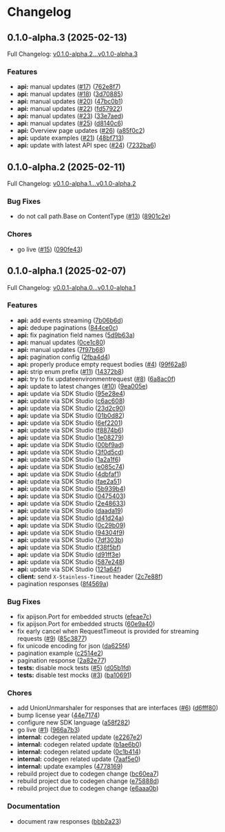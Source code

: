 # Changelog

## 0.1.0-alpha.3 (2025-02-13)

Full Changelog: [v0.1.0-alpha.2...v0.1.0-alpha.3](https://github.com/gitpod-io/gitpod-sdk-go/compare/v0.1.0-alpha.2...v0.1.0-alpha.3)

### Features

* **api:** manual updates ([#17](https://github.com/gitpod-io/gitpod-sdk-go/issues/17)) ([762e8f7](https://github.com/gitpod-io/gitpod-sdk-go/commit/762e8f70ad9507a80a2cddefe31e79d128919c06))
* **api:** manual updates ([#18](https://github.com/gitpod-io/gitpod-sdk-go/issues/18)) ([3d70885](https://github.com/gitpod-io/gitpod-sdk-go/commit/3d708857be80530a1b8cc5169b5b03dbc38bebd3))
* **api:** manual updates ([#20](https://github.com/gitpod-io/gitpod-sdk-go/issues/20)) ([47bc0b1](https://github.com/gitpod-io/gitpod-sdk-go/commit/47bc0b103590ceace9c56bec72a8c6da133f5f17))
* **api:** manual updates ([#22](https://github.com/gitpod-io/gitpod-sdk-go/issues/22)) ([fd57922](https://github.com/gitpod-io/gitpod-sdk-go/commit/fd57922f815b9c876056ea9a878ac5c352af1ca9))
* **api:** manual updates ([#23](https://github.com/gitpod-io/gitpod-sdk-go/issues/23)) ([33e7aed](https://github.com/gitpod-io/gitpod-sdk-go/commit/33e7aed13c50f6458e8f0c4a7fba7fcb9e775f24))
* **api:** manual updates ([#25](https://github.com/gitpod-io/gitpod-sdk-go/issues/25)) ([d8140c6](https://github.com/gitpod-io/gitpod-sdk-go/commit/d8140c673b66d53bfe58ff315ad4e9062b7cc5ac))
* **api:** Overview page updates ([#26](https://github.com/gitpod-io/gitpod-sdk-go/issues/26)) ([a85f0c2](https://github.com/gitpod-io/gitpod-sdk-go/commit/a85f0c2a5d99d9616bb3013fb98b88b23967e1df))
* **api:** update examples ([#21](https://github.com/gitpod-io/gitpod-sdk-go/issues/21)) ([48bf713](https://github.com/gitpod-io/gitpod-sdk-go/commit/48bf7138ab06ae118aaefc46c9ff2a9809a25d77))
* **api:** update with latest API spec ([#24](https://github.com/gitpod-io/gitpod-sdk-go/issues/24)) ([7232ba6](https://github.com/gitpod-io/gitpod-sdk-go/commit/7232ba6189894f53d16d94218c7b0e2d361c4ea7))

## 0.1.0-alpha.2 (2025-02-11)

Full Changelog: [v0.1.0-alpha.1...v0.1.0-alpha.2](https://github.com/gitpod-io/gitpod-sdk-go/compare/v0.1.0-alpha.1...v0.1.0-alpha.2)

### Bug Fixes

* do not call path.Base on ContentType ([#13](https://github.com/gitpod-io/gitpod-sdk-go/issues/13)) ([8901c2e](https://github.com/gitpod-io/gitpod-sdk-go/commit/8901c2e2c7b1e01a388713b7c87a8bae642b4826))


### Chores

* go live ([#15](https://github.com/gitpod-io/gitpod-sdk-go/issues/15)) ([090fe43](https://github.com/gitpod-io/gitpod-sdk-go/commit/090fe43b7c871c25fcb2c4fd33eb21843cc8e646))

## 0.1.0-alpha.1 (2025-02-07)

Full Changelog: [v0.0.1-alpha.0...v0.1.0-alpha.1](https://github.com/gitpod-io/flex-sdk-go/compare/v0.0.1-alpha.0...v0.1.0-alpha.1)

### Features

* **api:** add events streaming ([7b06b6d](https://github.com/gitpod-io/flex-sdk-go/commit/7b06b6d80655159603946e90bdd2a7f290aae1a9))
* **api:** dedupe paginations ([844ce0c](https://github.com/gitpod-io/flex-sdk-go/commit/844ce0c0a6346e2bc09c1ca0774218853a42ed7a))
* **api:** fix pagination field names ([5d9b63a](https://github.com/gitpod-io/flex-sdk-go/commit/5d9b63a349e96e0d7d6c40907aa6dd5a16e5f1b9))
* **api:** manual updates ([0ce1c80](https://github.com/gitpod-io/flex-sdk-go/commit/0ce1c80121b3c57f64e090f6e8f6d38511f0e6fc))
* **api:** manual updates ([7f97b68](https://github.com/gitpod-io/flex-sdk-go/commit/7f97b68a42fb25dbd4814de7dae16a856df491b9))
* **api:** pagination config ([2fba4d4](https://github.com/gitpod-io/flex-sdk-go/commit/2fba4d49efb2157186289a03bd937f391867470e))
* **api:** properly produce empty request bodies ([#4](https://github.com/gitpod-io/flex-sdk-go/issues/4)) ([99f62a8](https://github.com/gitpod-io/flex-sdk-go/commit/99f62a8c92c6591b8bea5c17e0360f62a1f9254e))
* **api:** strip enum prefix ([#11](https://github.com/gitpod-io/flex-sdk-go/issues/11)) ([14372b8](https://github.com/gitpod-io/flex-sdk-go/commit/14372b8a15aeac0128174c55be895a936c6620b4))
* **api:** try to fix updateenvironmentrequest ([#8](https://github.com/gitpod-io/flex-sdk-go/issues/8)) ([6a8ac0f](https://github.com/gitpod-io/flex-sdk-go/commit/6a8ac0f0c043c86f0d39fa1a38075f7770123d36))
* **api:** update to latest changes ([#10](https://github.com/gitpod-io/flex-sdk-go/issues/10)) ([9ea005e](https://github.com/gitpod-io/flex-sdk-go/commit/9ea005e0c22967d6f1d22859b39b070e70a6db54))
* **api:** update via SDK Studio ([95e28e4](https://github.com/gitpod-io/flex-sdk-go/commit/95e28e4046adbdac2368d83afb7293183c4feb05))
* **api:** update via SDK Studio ([c6ac608](https://github.com/gitpod-io/flex-sdk-go/commit/c6ac60843e1d9ac02d5d0641352eb942f7d6b3a9))
* **api:** update via SDK Studio ([23d2c90](https://github.com/gitpod-io/flex-sdk-go/commit/23d2c90c4890948732515b629d5a3e85c032cd3a))
* **api:** update via SDK Studio ([01b0d82](https://github.com/gitpod-io/flex-sdk-go/commit/01b0d82e4f08d5488610192804219ce17575efec))
* **api:** update via SDK Studio ([6ef2201](https://github.com/gitpod-io/flex-sdk-go/commit/6ef220173096a1ff89c4ee833e9cfd8562e4a126))
* **api:** update via SDK Studio ([f8874b6](https://github.com/gitpod-io/flex-sdk-go/commit/f8874b60e449349dac91dcce5776df76e34402f5))
* **api:** update via SDK Studio ([1e08279](https://github.com/gitpod-io/flex-sdk-go/commit/1e0827902b909fa3897368d6a7108c1064d588ad))
* **api:** update via SDK Studio ([00bf9ad](https://github.com/gitpod-io/flex-sdk-go/commit/00bf9ad9b89dc7eaa39f6a61215c7047498339da))
* **api:** update via SDK Studio ([3f0d5cd](https://github.com/gitpod-io/flex-sdk-go/commit/3f0d5cd57af9f17286f2e8a0b0104b4254cb6204))
* **api:** update via SDK Studio ([1a2a1f6](https://github.com/gitpod-io/flex-sdk-go/commit/1a2a1f66c8491d894fd5ebe0d2b8652448937ae6))
* **api:** update via SDK Studio ([e085c74](https://github.com/gitpod-io/flex-sdk-go/commit/e085c7455cb169e7433100b070f570331cdc29bf))
* **api:** update via SDK Studio ([4dbfaf1](https://github.com/gitpod-io/flex-sdk-go/commit/4dbfaf1c5982af8e68599a6cb42fcd7625dd4027))
* **api:** update via SDK Studio ([fae2a51](https://github.com/gitpod-io/flex-sdk-go/commit/fae2a514edf4816e2cc927e236e8febe5392e47c))
* **api:** update via SDK Studio ([5b939b4](https://github.com/gitpod-io/flex-sdk-go/commit/5b939b47cb7e63ea96192c1dba7b68ccb66dc330))
* **api:** update via SDK Studio ([0475403](https://github.com/gitpod-io/flex-sdk-go/commit/04754035486a77cd93411f113a69f69cf208f128))
* **api:** update via SDK Studio ([2e48633](https://github.com/gitpod-io/flex-sdk-go/commit/2e4863370ac6829882755e5d2c7a91c818136a42))
* **api:** update via SDK Studio ([daada19](https://github.com/gitpod-io/flex-sdk-go/commit/daada19224feef8c8198d46982c5cad59cb135a4))
* **api:** update via SDK Studio ([d41d24a](https://github.com/gitpod-io/flex-sdk-go/commit/d41d24ad6b1f5081cd12faf48be9e25b90bdb71c))
* **api:** update via SDK Studio ([0c29b09](https://github.com/gitpod-io/flex-sdk-go/commit/0c29b09e2219a5dec7b468d387fa1479adb2682f))
* **api:** update via SDK Studio ([94304f9](https://github.com/gitpod-io/flex-sdk-go/commit/94304f9e90884f325779b6592f9b58b9e5dd6584))
* **api:** update via SDK Studio ([7df303b](https://github.com/gitpod-io/flex-sdk-go/commit/7df303b41eb2bee5cdeab7155f0d3291ce6c6869))
* **api:** update via SDK Studio ([f38f5bf](https://github.com/gitpod-io/flex-sdk-go/commit/f38f5bfe96b6c0d760f35c24fe31faf20010ea71))
* **api:** update via SDK Studio ([d91ff3e](https://github.com/gitpod-io/flex-sdk-go/commit/d91ff3e8b5d2003abc1032fbe1b7ca4460507fc0))
* **api:** update via SDK Studio ([587e248](https://github.com/gitpod-io/flex-sdk-go/commit/587e248f96871423b4385a75a98d11d5bbafaa81))
* **api:** update via SDK Studio ([121a64f](https://github.com/gitpod-io/flex-sdk-go/commit/121a64f139fc0fc3e29827fac48856ac6744d85b))
* **client:** send `X-Stainless-Timeout` header ([2c7e88f](https://github.com/gitpod-io/flex-sdk-go/commit/2c7e88f0c39b3958401849e2d6c0e1dc753f6877))
* pagination responses ([8f4569a](https://github.com/gitpod-io/flex-sdk-go/commit/8f4569a96b08e814164884475ea69864ecc4e610))


### Bug Fixes

* fix apijson.Port for embedded structs ([efeae7c](https://github.com/gitpod-io/flex-sdk-go/commit/efeae7c812d04cc957c3305a7447b58306119c7c))
* fix apijson.Port for embedded structs ([60e9a40](https://github.com/gitpod-io/flex-sdk-go/commit/60e9a40244a5f77f899e693c646b59f030f00557))
* fix early cancel when RequestTimeout is provided for streaming requests ([#9](https://github.com/gitpod-io/flex-sdk-go/issues/9)) ([85c3877](https://github.com/gitpod-io/flex-sdk-go/commit/85c3877513d216815d84fd69e8ad77de7497d1a0))
* fix unicode encoding for json ([da625f4](https://github.com/gitpod-io/flex-sdk-go/commit/da625f44e263be3dd03385efae9ff3392b346cc4))
* pagination example ([c2514e2](https://github.com/gitpod-io/flex-sdk-go/commit/c2514e25269e4662709dfb997b3b66077569c8fe))
* pagination response ([2a82e77](https://github.com/gitpod-io/flex-sdk-go/commit/2a82e775066fd42201e8481a8ad46e40f77212ac))
* **tests:** disable mock tests ([#5](https://github.com/gitpod-io/flex-sdk-go/issues/5)) ([d05b1fd](https://github.com/gitpod-io/flex-sdk-go/commit/d05b1fd4a3df4b467f9b170006d28c64e4ac9c75))
* **tests:** disable test mocks ([#3](https://github.com/gitpod-io/flex-sdk-go/issues/3)) ([ba10691](https://github.com/gitpod-io/flex-sdk-go/commit/ba10691f2b65fcbdc7407065a13493c6b6dbe4e2))


### Chores

* add UnionUnmarshaler for responses that are interfaces ([#6](https://github.com/gitpod-io/flex-sdk-go/issues/6)) ([d6fff80](https://github.com/gitpod-io/flex-sdk-go/commit/d6fff8045ed918f66fbb7889a654fb332c46a77a))
* bump license year ([44e7174](https://github.com/gitpod-io/flex-sdk-go/commit/44e717413ceb1d122ae94aff35077a710fc0f020))
* configure new SDK language ([a58f282](https://github.com/gitpod-io/flex-sdk-go/commit/a58f2822fc2d2f91517bd78b4c73e4d8bfef6adc))
* go live ([#1](https://github.com/gitpod-io/flex-sdk-go/issues/1)) ([966a7b3](https://github.com/gitpod-io/flex-sdk-go/commit/966a7b3d20e4ff7c98df72443859991a843aa8c1))
* **internal:** codegen related update ([e2267e2](https://github.com/gitpod-io/flex-sdk-go/commit/e2267e2a1e4508201c11d3141e6a4f9a54bc791a))
* **internal:** codegen related update ([b1ae6b0](https://github.com/gitpod-io/flex-sdk-go/commit/b1ae6b0b7dfb7ec14e3cb599728b081576790777))
* **internal:** codegen related update ([0c1b414](https://github.com/gitpod-io/flex-sdk-go/commit/0c1b4143dc7788efec18e3d35f4bbc65114aac5e))
* **internal:** codegen related update ([7aaf5e0](https://github.com/gitpod-io/flex-sdk-go/commit/7aaf5e0f9f94e64a35f0af3fdd20f34262f3e37c))
* **internal:** update examples ([4778169](https://github.com/gitpod-io/flex-sdk-go/commit/4778169765fb1b912e66de33ddd1db2cd85e4018))
* rebuild project due to codegen change ([bc60ea7](https://github.com/gitpod-io/flex-sdk-go/commit/bc60ea747051741bde334b8caa4c6c2e5f66c734))
* rebuild project due to codegen change ([e75888d](https://github.com/gitpod-io/flex-sdk-go/commit/e75888d3ffbbf647c42bf34c62853ec50088d2f7))
* rebuild project due to codegen change ([e6aaa0b](https://github.com/gitpod-io/flex-sdk-go/commit/e6aaa0bf1f9ecbd7ead59a8fe881ad31398117b2))


### Documentation

* document raw responses ([bbb2a23](https://github.com/gitpod-io/flex-sdk-go/commit/bbb2a2347f1ad8bbcd219ea10390bb0d1eb70087))
